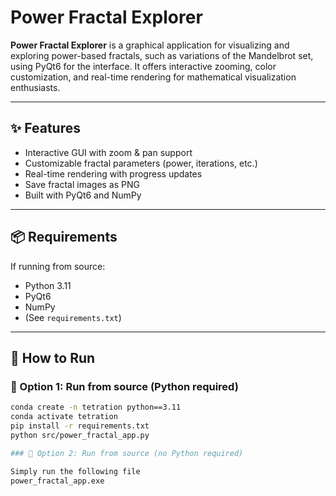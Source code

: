 # Power Fractal Explorer

**Power Fractal Explorer** is a graphical application for visualizing and exploring power-based fractals, such as variations of the Mandelbrot set, using PyQt6 for the interface. It offers interactive zooming, color customization, and real-time rendering for mathematical visualization enthusiasts.

---

## ✨ Features

- Interactive GUI with zoom & pan support  
- Customizable fractal parameters (power, iterations, etc.)  
- Real-time rendering with progress updates  
- Save fractal images as PNG  
- Built with PyQt6 and NumPy

---

## 📦 Requirements

If running from source:

- Python 3.11  
- PyQt6  
- NumPy  
- (See `requirements.txt`)

---

## 🚀 How to Run

### 🔧 Option 1: Run from source (Python required)

```bash
conda create -n tetration python==3.11
conda activate tetration
pip install -r requirements.txt
python src/power_fractal_app.py

### 🔧 Option 2: Run from source (no Python required)

Simply run the following file
power_fractal_app.exe
